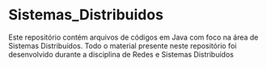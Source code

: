 # Sistemas_Distribuidos
Este repositório contém arquivos de códigos em Java com foco na área de Sistemas Distribuídos. Todo o material presente neste repositório foi desenvolvido durante a disciplina de Redes e Sistemas Distribuídos
